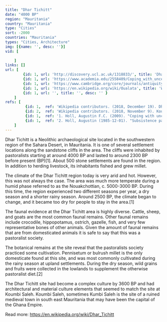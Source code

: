 ```yaml
---
title: "Dhar Tichitt"
date: "4000 BP"
region: "Mauritania"
country: "Mauritania" 
type: "Cities"
sort: -2000
countries: "Mauritania"
types: "Cities, Architecture"
img: [{name: '', desc: ''}]
vid: [
        
    ]
links: []
url: [
        {id: 1, url: 'http://discovery.ucl.ac.uk/1318833/', title: 'Dhar Nema: from early agriculture to metallurgy in southeastern Mauritania', desc: '' },
        {id: 1, url: 'https://www.academia.edu/2558409/Coping_with_uncertainty_Neolithic_life_in_the_Dhar_Tichitt-Walata_Mauritania_ca._4000_2300_BP_', title: 'Coping with uncertainty: Neolithic life in the DharTichitt-Walata, Mauritania, (ca.4000–2300 BP)', desc: '' },
        {id: 1, url: 'https://www.cambridge.org/core/journals/antiquity/article/malian-lakes-region-redefined-archaeological-survey-of-the-gorbi-valley/130FA79106C62F9C5B1FAAC9C8E6AAAE/core-reader', title: 'The Malian Lakes Region redefined: archaeological survey of the Gorbi Valley', desc: '' },
        {id: 1, url: 'https://en.wikipedia.org/wiki/Oualata', title: 'Walata', desc: 'Oualata or Walata (Arabic: ولاته‎) (also Biru in 17th century chronicles) is a small oasis town in southeast Mauritania, located at the eastern end of the Aoukar basin. Oualata was important as a caravan city in the thirteenth and fourteenth centuries as the southern terminus of a trans-Saharan trade route and now it is a World Heritage Site.' },
        {id: 1, url: '', title: '', desc: '' }
    ]
refs: [
         {id: 1,  ref: 'Wikipedia contributors. (2018, December 19). Dhar Tichitt. In Wikipedia, The Free Encyclopedia. Retrieved 22:16, February 3, 2019, from ', url: 'https://en.wikipedia.org/w/index.php?title=Dhar_Tichitt&oldid=874461566'},
         {id: 2,  ref: 'Wikipedia contributors. (2018, November 9). Koumbi Saleh. In Wikipedia, The Free Encyclopedia. Retrieved 22:16, February 3, 2019, from ', url: 'https://en.wikipedia.org/w/index.php?title=Koumbi_Saleh&oldid=868049849'},
         {id: 1,  ref: '1. Holl, Augustin F.C. (2009). "Coping with uncertainty: Neolithic life in the Dhar Tichitt-Walata, Mauritania, (ca. 4000–2300 BP)". Comptes Rendus Geoscience. 341 (8–9): 703–712. doi:10.1016/j.crte.2009.04.005', url: ''},
         {id: 1,  ref: '2. Holl, Augustin (1985-12-01). "Subsistence patterns of the Dhar Tichitt Neolithic, Mauritania". African Archaeological Review. 3 (1): 151–162. doi:10.1007/BF01117458. ISSN 0263-0338.', url: ''}
    ]
---
```

Dhar Tichitt is a Neolithic archaeological site located in the southwestern region of the Sahara Desert, in Mauritania. It is one of several settlement locations along the sandstone cliffs in the area. The cliffs were inhabited by pastoralists starting at around 4000 BP and lasted to around 2300 BP before present (BP)[1]. About 500 stone settlements are found in the region. In addition to herding livestock, its inhabitants fished and grew millet.

The climate of the Dhar Tichitt region today is very arid and hot. However, this was not always the case. The area was much more temperate during a humid phase referred to as the Nouakchottian, c. 5000-3000 BP. During this time, the region experienced two different seasons per year, a dry season and a shorter rainy season. Around 2500 BP, the climate began to change, and it became too dry for people to stay in the area.[1]

The faunal evidence at the Dhar Tichitt area is highly diverse. Cattle, sheep, and goats are the most common faunal remains. Other faunal remains include crocodile, hippopotamus, ostrich, gazelle, fish, and very few representative bones of other animals. Given the amount of faunal remains that are from domesticated animals it is safe to say that this was a pastoralist society.

The botanical remains at the site reveal that the pastoralists society practiced some cultivation. Pennisetum or bulrush millet is the only domesticate found at this site, and was most commonly cultivated during the rainy season at upland settlements. During the dry season, wild grains and fruits were collected in the lowlands to supplement the otherwise pastoralist diet.[2]

The Dhar Tichitt site had become a complex culture by 3600 BP and had architectural and material culture elements that seemed to match the site at Koumbi Saleh. Koumbi Saleh, sometimes Kumbi Saleh is the site of a ruined medieval town in south east Mauritania that may have been the capital of the Ghana Empire.

Read more: https://en.wikipedia.org/wiki/Dhar_Tichitt